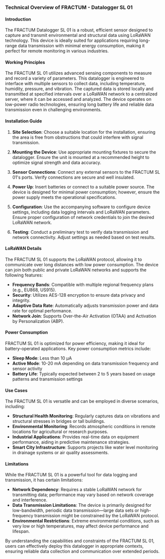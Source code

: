 ### Technical Overview of FRACTUM - Datalogger SL 01

#### Introduction
The FRACTUM Datalogger SL 01 is a robust, efficient sensor designed to capture and transmit environmental and structural data using LoRaWAN technology. This device is ideally suited for applications requiring long-range data transmission with minimal energy consumption, making it perfect for remote monitoring in various industries.

#### Working Principles
The FRACTUM SL 01 utilizes advanced sensing components to measure and record a variety of parameters. This datalogger is engineered to interface with multiple sensors to collect data, including temperature, humidity, pressure, and vibration. The captured data is stored locally and transmitted at specified intervals over a LoRaWAN network to a centralized server, where it can be accessed and analyzed. The device operates on low-power radio technologies, ensuring long battery life and reliable data transmission even in challenging environments.

#### Installation Guide
1. **Site Selection**: Choose a suitable location for the installation, ensuring the area is free from obstructions that could interfere with signal transmission. 

2. **Mounting the Device**: Use appropriate mounting fixtures to secure the datalogger. Ensure the unit is mounted at a recommended height to optimize signal strength and data accuracy.

3. **Sensor Connections**: Connect any external sensors to the FRACTUM SL 01's ports. Verify connections are secure and well insulated.

4. **Power Up**: Insert batteries or connect to a suitable power source. The device is designed for minimal power consumption; however, ensure the power supply meets the operational specifications.

5. **Configuration**: Use the accompanying software to configure device settings, including data logging intervals and LoRaWAN parameters. Ensure proper configuration of network credentials to join the desired LoRaWAN network.

6. **Testing**: Conduct a preliminary test to verify data transmission and network connectivity. Adjust settings as needed based on test results.

#### LoRaWAN Details
The FRACTUM SL 01 supports the LoRaWAN protocol, allowing it to communicate over long distances with low power consumption. The device can join both public and private LoRaWAN networks and supports the following features:
- **Frequency Bands**: Compatible with multiple regional frequency plans (e.g., EU868, US915).
- **Security**: Utilizes AES-128 encryption to ensure data privacy and integrity.
- **Adaptive Data Rate**: Automatically adjusts transmission power and data rate for optimal performance.
- **Network Join**: Supports Over-the-Air Activation (OTAA) and Activation by Personalization (ABP).

#### Power Consumption
FRACTUM SL 01 is optimized for power efficiency, making it ideal for battery-operated applications. Key power consumption metrics include:
- **Sleep Mode**: Less than 10 µA
- **Active Mode**: 10-20 mA depending on data transmission frequency and sensor activity
- **Battery Life**: Typically expected between 2 to 5 years based on usage patterns and transmission settings

#### Use Cases
The FRACTUM SL 01 is versatile and can be employed in diverse scenarios, including:
- **Structural Health Monitoring**: Regularly captures data on vibrations and structural stresses in bridges or tall buildings.
- **Environmental Monitoring**: Records atmospheric conditions in remote locations for agricultural or research purposes.
- **Industrial Applications**: Provides real-time data on equipment performance, aiding in predictive maintenance strategies.
- **Smart City Infrastructure**: Supports projects like water level monitoring in drainage systems or air quality assessments.

#### Limitations
While the FRACTUM SL 01 is a powerful tool for data logging and transmission, it has certain limitations:
- **Network Dependency**: Requires a stable LoRaWAN network for transmitting data; performance may vary based on network coverage and interference.
- **Data Transmission Limitations**: The device is primarily designed for low-bandwidth, periodic data transmission—large data sets or high-frequency transmission might be constrained by the LoRaWAN protocol.
- **Environmental Restrictions**: Extreme environmental conditions, such as very low or high temperatures, may affect device performance and lifespan.

By understanding the capabilities and constraints of the FRACTUM SL 01, users can effectively deploy this datalogger in appropriate contexts, ensuring reliable data collection and communication over extended periods.